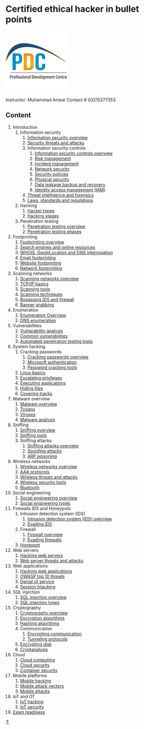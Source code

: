 # Certified ethical hacker in bullet points
![alt text](https://github.com/KICSrwp/CEH-Learning/blob/main/0.png?raw=true)

Instructor: Muhammad Anwar
Contact # 03215277353

## Content

1. Introduction
   1. Information security
      1. [Information security overview](./chapters/01-introduction/information-security-overview.md)
      2. [Security threats and attacks](./chapters/01-introduction/security-threats-and-attacks.md)
      3. Information security controls
         1. [Information security controls overview](./chapters/01-introduction/information-security-controls.md)
         2. [Risk management](./chapters/01-introduction/risk-management.md)
         3. [Incident management](./chapters/01-introduction/incident-management.md)
         4. [Network security](./chapters/01-introduction/network-security.md)
         5. [Security policies](./chapters/01-introduction/security-policies.md)
         6. [Physical security](./chapters/01-introduction/physical-security.md)
         7. [Data leakage backup and recovery](./chapters/01-introduction/data-leakage-backup-and-recovery.md)
         8. [Identity access management (IAM)](./chapters/01-introduction/identity-access-management-(iam).md)
      4. [Threat intelligence and forensics](./chapters/01-introduction/threat-intelligence-and-forensics.md)
      5. [Laws, standards and regulations](./chapters/01-introduction/laws-standards-and-regulations.md)
   2. Hacking
      1. [Hacker types](./chapters/01-introduction/hacker-types.md)
      2. [Hacking stages](./chapters/01-introduction/hacking-stages.md)
   3. Penetration testing
      1. [Penetration testing overview](./chapters/01-introduction/penetration-testing.md)
      2. [Penetration testing phases](./chapters/01-introduction/penetration-testing-phases.md)
2. Footprinting
   1. [Footprinting overview](./chapters/02-footprinting/footprinting-overview.md)
   2. [Search engines and online resources](./chapters/02-footprinting/search-engines-and-online-resources.md)
   3. [WHOIS, GeoIpLocation and DNS interrogation](./chapters/02-footprinting/whois-geoiplocation-and-dns-interrogation.md)
   4. [Email footprinting](./chapters/02-footprinting/email-footprinting.md)
   5. [Website footprinting](./chapters/02-footprinting/website-footprinting.md)
   6. [Network footprinting](./chapters/02-footprinting/network-footprinting.md)
3. Scanning networks
   1. [Scanning networks overview](./chapters/03-scanning-networks/scanning-networks-overview.md)
   2. [TCP/IP basics](./chapters/03-scanning-networks/tcpip-basics.md)
   3. [Scanning tools](./chapters/03-scanning-networks/scanning-tools.md)
   4. [Scanning techniques](./chapters/03-scanning-networks/scanning-techniques.md)
   5. [Bypassing IDS and firewall](./chapters/03-scanning-networks/bypassing-ids-and-firewall.md)
   6. [Banner grabbing](./chapters/03-scanning-networks/banner-grabbing.md)
4. Enumeration
   1. [Enumeration Overview](./chapters/04-enumeration/enumeration-overview.md)
   2. [DNS enumeration](./chapters/04-enumeration/dns-enumeration.md)
5. Vulnerabilities
   1. [Vulnerability analysis](./chapters/05-vulnerabilities/vulnerability-analysis.md)
   2. [Common vulnerabilities](./chapters/05-vulnerabilities/common-vulnerabilities.md)
   3. [Automated penetration testing tools](./chapters/05-vulnerabilities/automated-penetration-testing-tools.md)
6. System hacking
   1. Cracking passwords
      1. [Cracking passwords overview](./chapters/06-system-hacking/cracking-passwords-overview.md)
      2. [Microsoft authentication](./chapters/06-system-hacking/microsoft-authentication.md)
      3. [Password cracking tools](./chapters/06-system-hacking/password-cracking-tools.md)
   2. [Linux basics](./chapters/06-system-hacking/linux-basics.md)
   3. [Escalating privileges](./chapters/06-system-hacking/escalating-privileges.md)
   4. [Executing applications](./chapters/06-system-hacking/executing-applications.md)
   5. [Hiding files](./chapters/06-system-hacking/hiding-files.md)
   6. [Covering tracks](./chapters/06-system-hacking/covering-tracks.md)
7. Malware overview
   1. [Malware overview](./chapters/07-malware/malware-overview.md)
   2. [Trojans](./chapters/07-malware/trojans.md)
   3. [Viruses](./chapters/07-malware/viruses.md)
   4. [Malware analysis](./chapters/07-malware/malware-analysis.md)
8. Sniffing
   1. [Sniffing overview](./chapters/08-sniffing/sniffing-overview.md)
   2. [Sniffing tools](./chapters/08-sniffing/sniffing-tools.md)
   3. Sniffing attacks
      1. [Sniffing attacks overview](./chapters/08-sniffing/sniffing-attacks-overview.md)
      2. [Spoofing attacks](./chapters/08-sniffing/spoofing-attacks.md)
      3. [ARP poisoning](./chapters/08-sniffing/arp-poisoning.md)
9. Wireless networks
   1. [Wireless networks overview](./chapters/09-wireless-networks/wireless-networks-overview.md)
   2. [AAA protocols](./chapters/09-wireless-networks/aaa-protocols.md)
   3. [Wireless threats and attacks](./chapters/09-wireless-networks/wireless-threats-and-attacks.md)
   4. [Wireless security tools](./chapters/09-wireless-networks/wireless-security-tools.md)
   5. [Bluetooth](./chapters/09-wireless-networks/bluetooth.md)
10. Social engineering
    1. [Social engineering overview](./chapters/10-social-engineering/social-engineering-overview.md)
    2. [Social engineering types](./chapters/10-social-engineering/social-engineering-types.md)
11. Firewalls IDS and Honeypots
    1. Intrusion detection system (IDS)
       1. [Intrusion detection system (IDS) overview](./chapters/11-firewalls-ids-and-honeypots/intrusion-detection-system-(ids)-overview.md)
       2. [Evading IDS](./chapters/11-firewalls-ids-and-honeypots/evading-ids.md)
    2. Firewall
       1. [Firewall overview](./chapters/11-firewalls-ids-and-honeypots/firewall-overview.md)
       2. [Evading firewalls](./chapters/11-firewalls-ids-and-honeypots/evading-firewalls.md)
    3. [Honeypot](./chapters/11-firewalls-ids-and-honeypots/honeypot.md)
12. Web servers
    1. [Hacking web servers](./chapters/12-web-servers/hacking-web-servers.md)
    2. [Web server threats and attacks](./chapters/12-web-servers/web-server-threats-and-attacks.md)
13. Web applications
    1. [Hacking web applications](./chapters/13-web-applications/hacking-web-applications.md)
    2. [OWASP top 10 threats](./chapters/13-web-applications/owasp-top-10-threats.md)
    3. [Denial of service](./chapters/13-web-applications/denial-of-service.md)
    4. [Session hijacking](./chapters/13-web-applications/session-hijacking.md)
14. SQL injection
    1. [SQL injection overview](./chapters/14-sql-injection/sql-injection-overview.md)
    2. [SQL injection types](./chapters/14-sql-injection/sql-injection-types.md)
15. Cryptography
    1. [Cryptography overview](./chapters/15-cryptography/cryptography-overview.md)
    2. [Encryption algorithms](./chapters/15-cryptography/encryption-algorithms.md)
    3. [Hashing algorithms](./chapters/15-cryptography/hashing-algorithms.md)
    4. Communication
       1. [Encrypting communication](./chapters/15-cryptography/encrypting-communication.md)
       2. [Tunneling protocols](./chapters/15-cryptography/tunneling-protocols.md)
    5. [Encrypting disk](./chapters/15-cryptography/encrypting-disk.md)
    6. [Cryptanalysis](./chapters/15-cryptography/cryptanalysis.md)
16. Cloud
    1. [Cloud computing](./chapters/16-cloud-computing/cloud-computing.md)
    2. [Cloud security](./chapters/16-cloud-computing/cloud-security.md)
    3. [Container security](./chapters/16-cloud-computing/container-security.md)
17. Mobile platforms
    1. [Mobile hacking](./chapters/17-mobile-platforms/mobile-hacking.md)
    2. [Mobile attack vectors](./chapters/17-mobile-platforms/mobile-attack-vectors.md)
    3. [Mobile attacks](./chapters/17-mobile-platforms/mobile-attacks.md)
18. IoT and OT
    1. [IoT hacking](./chapters/18-iot-and-ot/iot-hacking.md)
    2. [IoT security](./chapters/18-iot-and-ot/iot-security.md)
19. [Exam readiness](chapters/19-exam-readiness/exam-readiness.md)

[↑](#content)


